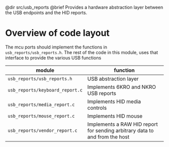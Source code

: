 @dir src/usb_reports
@brief Provides a hardware abstraction layer between the USB endpoints and the HID reports.

# Overview of code layout

The mcu ports should implement the functions in `usb_reports/usb_reports.h`.
The rest of the code in this module, uses that interface to provide the various
USB functions

| module | function |
|--------|----------|
| `usb_reports/usb_reports.h` | USB abstraction layer |
| `usb_reports/keyboard_report.c` | Implements 6KRO and NKRO USB reports |
| `usb_reports/media_report.c` | Implements HID media controls|
| `usb_reports/mouse_report.c` | Implements HID mouse |
| `usb_reports/vendor_report.c` | Implements a RAW HID report for sending arbitrary data to and from the host |
